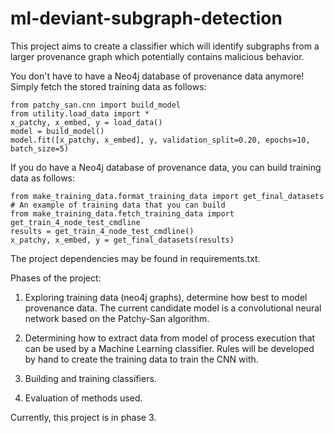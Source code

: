 # ml-deviant-subgraph-detection
This project aims to create a classifier which will identify subgraphs from a larger provenance graph which potentially contains malicious behavior.

You don't have to have a Neo4j database of provenance data anymore! Simply fetch the stored training data as follows:
```
from patchy_san.cnn import build_model
from utility.load_data import *
x_patchy, x_embed, y = load_data()
model = build_model()
model.fit([x_patchy, x_embed], y, validation_split=0.20, epochs=10, batch_size=5)
```

If you do have a Neo4j database of provenance data, you can build training data as follows:
```
from make_training_data.format_training_data import get_final_datasets
# An example of training data that you can build
from make_training_data.fetch_training_data import get_train_4_node_test_cmdline
results = get_train_4_node_test_cmdline()
x_patchy, x_embed, y = get_final_datasets(results)
```

The project dependencies may be found in requirements.txt.

Phases of the project:
1) Exploring training data (neo4j graphs), determine how best to model provenance data. The current candidate model is a convolutional neural network based on the Patchy-San algorithm.

2) Determining how to extract data from model of process execution that can be used by a Machine Learning classifier. Rules will be developed by hand to create the training data to train the CNN with.

3) Building and training classifiers.

4) Evaluation of methods used.

Currently, this project is in phase 3.

